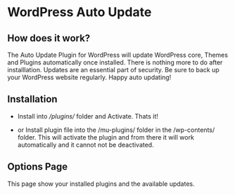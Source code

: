 # WordPress Auto Update
 
## How does it work? 

The Auto Update Plugin for WordPress will update WordPress core, Themes and Plugins automatically once installed.  There is nothing more to do after installlation.  Updates are an essential part of security.  Be sure to back up your WordPress website regularly.  Happy auto updating!

## Installation 

* Install into */plugins/* folder and Activate. Thats it! 

* or Install plugin file into the /mu-plugins/ folder in the /wp-contents/ folder. This will activate the plugin and from there it will work automatically and it cannot not be deactivated.

## Options Page

This page show your installed plugins and the available updates.

	